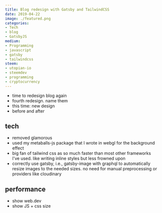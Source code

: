 ```yaml
---
title: Blog redesign with Gatsby and TailwindCSS
date: 2019-04-22
image: ./featured.png
categories:
- Tech
- blog
- GatsbyJS
medium:
- Programming
- javascript
- gatsby
- tailwindcss
steem:
- utopian-io
- steemdev
- programming
- cryptocurrency
---
```


- time to redesign blog again
- fourth redesign. name them
- this time: new design
- before and after

## tech

- removed glamorous
- used my metaballs-js package that I wrote in webgl for the background effect
- big fan of tailwind css as so much faster than most other frameworks I've used. like writing inline styles but less frowned upon
- correctly use gatsby, i.e., gatsby-image with graphql to automatically resize images to the needed sizes. no need for manual preprocessing or providers like cloudinary

## performance

- show web.dev
- show JS + css size
